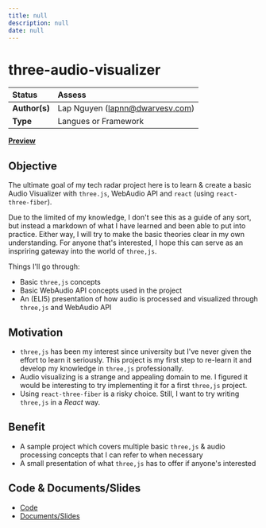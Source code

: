 ```yaml
---
title: null
description: null
date: null
---
```


# three-audio-visualizer

| Status        | Assess                          |
| :------------ | :------------------------------ |
| **Author(s)** | Lap Nguyen (lapnn@dwarvesv.com) |
| **Type**      | Langues or Framework            |

**[Preview](https://three-audio-visualizer.herokuapp.com/)**

## Objective

The ultimate goal of my tech radar project here is to learn & create a basic Audio Visualizer with `three.js`, WebAudio API and `react` (using `react-three-fiber`).

Due to the limited of my knowledge, I don't see this as a guide of any sort, but instead a markdown of what I have learned and been able to put into practice. Either way, I will try to make the basic theories clear in my own understanding. For anyone that's interested, I hope this can serve as an inspriring gateway into the world of `three,js`.

Things I'll go through:

- Basic `three,js` concepts
- Basic WebAudio API concepts used in the project
- An (ELI5) presentation of how audio is processed and visualized through `three,js` and WebAudio API

## Motivation

- `three,js` has been my interest since university but I've never given the effort to learn it seriously. This project is my first step to re-learn it and develop my knowledge in `three,js` professionally.
- Audio visualizing is a strange and appealing domain to me. I figured it would be interesting to try implementing it for a first `three,js` project.
- Using `react-three-fiber` is a risky choice. Still, I want to try writing `three,js` in a _React_ way.

## Benefit

- A sample project which covers multiple basic `three,js` & audio processing concepts that I can refer to when necessary
- A small presentation of what `three,js` has to offer if anyone's interested

## Code & Documents/Slides

- [Code](/code)
- [Documents/Slides](/documents)
